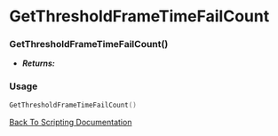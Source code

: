 # GetThresholdFrameTimeFailCount

### GetThresholdFrameTimeFailCount()
- ***Returns:*** 

### Usage

```Lua
GetThresholdFrameTimeFailCount()
```


[Back To Scripting Documentation](../README.md)
